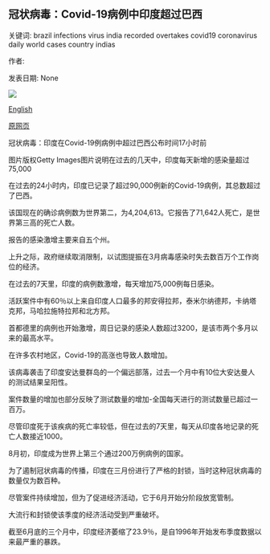## 冠状病毒：Covid-19病例中印度超过巴西

关键词: brazil infections virus india recorded overtakes covid19 coronavirus daily world cases country indias

作者: 

发表日期: None

![](https://ichef.bbci.co.uk/news/1024/branded_news/D3FA/production/_111766245_gettyimages-1209437905-594x594.jpg)

[English](Coronavirus%3A%20India%20overtakes%20Brazil%20in%20Covid-19%20cases.md)

[原网页](https://www.bbc.com/news/world-asia-india-54023509)

冠状病毒：印度在Covid-19例病例中超过巴西公布时间17小时前

图片版权Getty Images图片说明在过去的几天中，印度每天新增的感染量超过75,000

在过去的24小时内，印度已记录了超过90,000例新的Covid-19病例，其总数超过了巴西。

该国现在的确诊病例数为世界第二，为4,204,613。它报告了71,642人死亡，是世界第三高的死亡人数。

报告的感染激增主要来自五个州。

上升之际，政府继续取消限制，以试图提振在3月病毒感染时失去数百万个工作岗位的经济。

在过去的7天里，印度的病例数激增，每天增加75,000例每日感染。

活跃案件中有60％以上来自印度人口最多的邦安得拉邦，泰米尔纳德邦，卡纳塔克邦，马哈拉施特拉邦和北方邦。

首都德里的病例也开始激增，周日记录的感染人数超过3200，是该市两个多月以来的最高水平。

在许多农村地区，Covid-19的高涨也导致人数增加。

该病毒袭击了印度安达曼群岛的一个偏远部落，过去一个月中有10位大安达曼人的测试结果呈阳性。

案件数量的增加也部分反映了测试数量的增加-全国每天进行的测试数量已超过一百万。

尽管印度死于该疾病的死亡率较低，但在过去的7天里，每天从印度各地记录的死亡人数接近1000。

8月初，印度成为世界上第三个通过200万例病例的国家。

为了遏制冠状病毒的传播，印度在三月份进行了严格的封锁，当时这种冠状病毒的数量仅为数百种。

尽管案件持续增加，但为了促进经济活动，它于6月开始分阶段放宽管制。

大流行和封锁使该季度的经济活动受到严重破坏。

截至6月底的三个月中，印度经济萎缩了23.9％，是自1996年开始发布季度数据以来最严重的暴跌。